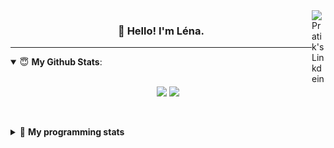 <!--
<a href="https://twitter.com" target="_blank" rel="nofollow">
 <img align="right" alt="Pratik's Twitter" width="22px" src="https://cdn.jsdelivr.net/npm/simple-icons@v3/icons/twitter.svg" />
</a> 

-->
<a href="https://www.linkedin.com/in/lenagiacalone/" target="_blank" rel="nofollow">
 <img align="right" alt="Pratik's Linkdein" width="22px" src="https://cdn.jsdelivr.net/npm/simple-icons@v3/icons/linkedin.svg" />
</a>



<h3 align="center">👋 Hello! I'm Léna.</h3>

---

<!--
**lgiacalo/lgiacalo** is a ✨ _special_ ✨ repository because its `README.md` (this file) appears on your GitHub profile.

Here are some ideas to get you started:

- 🔭 I’m currently working on ...
- 🌱 I’m currently learning ...
- 👯 I’m looking to collaborate on ...
- 🤔 I’m looking for help with ...
- 💬 Ask me about ...
- 📫 How to reach me: ...
- 😄 Pronouns: ...
- ⚡ Fun fact: ...
-->

<details open>
 <summary> 😇 <b>My Github Stats</b>: </summary>
<br>
<p align = "center">
  <img src = "https://github-readme-stats.vercel.app/api?username=lgiacalo&show_icons=true&theme=nord" width="420">
  <img src = "https://github-readme-stats.vercel.app/api/top-langs/?username=lgiacalo&layout=compact&theme=nord">
</p>
 
<br>
<p align = "center">
  <imp src = "https://github-readme-stats.vercel.app/api/wakatime?username=lgiacalo&theme=nord">
</p>

</details>

<details>
 <summary>🤖 <b>My programming stats</b></summary>
 <br>
 
<!--START_SECTION:waka-->
![Lines of code](https://img.shields.io/badge/From%20Hello%20World%20I%27ve%20Written-966386%20lines%20of%20code-blue)

**🐱 My GitHub Data** 

> 🏆 1,070 Contributions in the Year 2021
 > 
> 📦 297.5 kB Used in GitHub's Storage 
 > 
> 🚫 Not Opted to Hire
 > 
> 📜 44 Public Repositories 
 > 
> 🔑 34 Private Repositories  
 > 
**I'm an Early 🐤** 

```text
🌞 Morning    133 commits    █████░░░░░░░░░░░░░░░░░░░░   20.81% 
🌆 Daytime    334 commits    █████████████░░░░░░░░░░░░   52.27% 
🌃 Evening    165 commits    ██████░░░░░░░░░░░░░░░░░░░   25.82% 
🌙 Night      7 commits      ░░░░░░░░░░░░░░░░░░░░░░░░░   1.1%

```
📅 **I'm Most Productive on Thursday** 

```text
Monday       102 commits    ████░░░░░░░░░░░░░░░░░░░░░   15.96% 
Tuesday      69 commits     ██░░░░░░░░░░░░░░░░░░░░░░░   10.8% 
Wednesday    133 commits    █████░░░░░░░░░░░░░░░░░░░░   20.81% 
Thursday     138 commits    █████░░░░░░░░░░░░░░░░░░░░   21.6% 
Friday       69 commits     ██░░░░░░░░░░░░░░░░░░░░░░░   10.8% 
Saturday     24 commits     █░░░░░░░░░░░░░░░░░░░░░░░░   3.76% 
Sunday       104 commits    ████░░░░░░░░░░░░░░░░░░░░░   16.28%

```


📊 **This Week I Spent My Time On** 

```text
⌚︎ Time Zone: Europe/Paris

💬 Programming Languages: 
JavaScript               3 hrs 48 mins       ██████████████████████░░░   89.63% 
Markdown                 18 mins             █░░░░░░░░░░░░░░░░░░░░░░░░   7.2% 
Bash                     4 mins              ░░░░░░░░░░░░░░░░░░░░░░░░░   1.63% 
PHP                      2 mins              ░░░░░░░░░░░░░░░░░░░░░░░░░   0.98% 
Blade Template           1 min               ░░░░░░░░░░░░░░░░░░░░░░░░░   0.55%

🔥 Editors: 
VS Code                  4 hrs 14 mins       █████████████████████████   100.0%

🐱‍💻 Projects: 
augmentation_capital     3 hrs 43 mins       ██████████████████████░░░   87.81% 
Work                     18 mins             █░░░░░░░░░░░░░░░░░░░░░░░░   7.2% 
pappers-engine           8 mins              ░░░░░░░░░░░░░░░░░░░░░░░░░   3.46% 
pappers                  3 mins              ░░░░░░░░░░░░░░░░░░░░░░░░░   1.53%

💻 Operating System: 
Mac                      4 hrs 14 mins       █████████████████████████   100.0%

```

**I Mostly Code in C** 

```text
C                        26 repos            ████████░░░░░░░░░░░░░░░░░   32.1% 
JavaScript               16 repos            █████░░░░░░░░░░░░░░░░░░░░   19.75% 
HTML                     8 repos             ██░░░░░░░░░░░░░░░░░░░░░░░   9.88% 
Shell                    8 repos             ██░░░░░░░░░░░░░░░░░░░░░░░   9.88% 
C++                      4 repos             █░░░░░░░░░░░░░░░░░░░░░░░░   4.94%

```


**Timeline**

![Chart not found](https://raw.githubusercontent.com/lgiacalo/lgiacalo/main/charts/bar_graph.png) 


 Last Updated on 23/11/2021
<!--END_SECTION:waka-->

</details>
